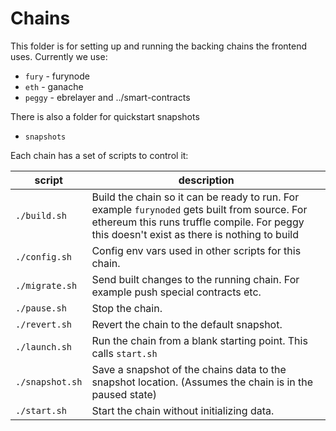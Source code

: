 # Chains

This folder is for setting up and running the backing chains the frontend uses. Currently we use:

- `fury` - furynode
- `eth` - ganache
- `peggy` - ebrelayer and ../smart-contracts

There is also a folder for quickstart snapshots

- `snapshots`

Each chain has a set of scripts to control it:

| script          | description                                                                                                                                                                                 |
| --------------- | ------------------------------------------------------------------------------------------------------------------------------------------------------------------------------------------- |
| `./build.sh`    | Build the chain so it can be ready to run. For example `furynoded` gets built from source. For ethereum this runs truffle compile. For peggy this doesn't exist as there is nothing to build |
| `./config.sh`   | Config env vars used in other scripts for this chain.                                                                                                                                       |
| `./migrate.sh`  | Send built changes to the running chain. For example push special contracts etc.                                                                                                            |
| `./pause.sh`    | Stop the chain.                                                                                                                                                                             |
| `./revert.sh`   | Revert the chain to the default snapshot.                                                                                                                                                   |
| `./launch.sh`   | Run the chain from a blank starting point. This calls `start.sh`                                                                                                                            |
| `./snapshot.sh` | Save a snapshot of the chains data to the snapshot location. (Assumes the chain is in the paused state)                                                                                     |
| `./start.sh`    | Start the chain without initializing data.                                                                                                                                                  |
